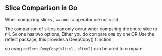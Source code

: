 ## Slice Comparison in Go
When comparing slices , `==` and `!=` operator are not valid

The comparison of slices can only occur when comparing the entire slice to nil.
So one has two options, 
Either you do compare one by one
OR
Use the reflect package, this provides a DeepCopy() function.

so using `reflect.DeepCopy(slice1, slice2)` can be used to compare